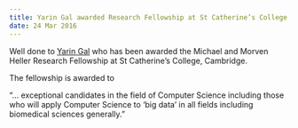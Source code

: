 ```yaml
---
title: Yarin Gal awarded Research Fellowship at St Catherine’s College, Cambridge
date: 24 Mar 2016
---
```




Well done to [Yarin Gal](http://mlg.eng.cam.ac.uk/yarin/) who has been awarded the Michael and Morven Heller Research Fellowship at St Catherine’s College, Cambridge.

The fellowship is awarded to

“… exceptional candidates in the field of Computer Science including those who will apply Computer Science to ‘big data’ in all fields including biomedical sciences generally.”